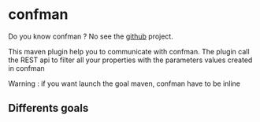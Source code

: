 confman
==========

Do you know confman ? No see the <a href="https://github.com/javamind/confman">github</a> project.

This maven plugin help you to communicate with confman. The plugin call the REST api to filter all your properties with the parameters values created in confman

Warning : if you want launch the goal maven, confman have to be inline

Differents goals
--------------

